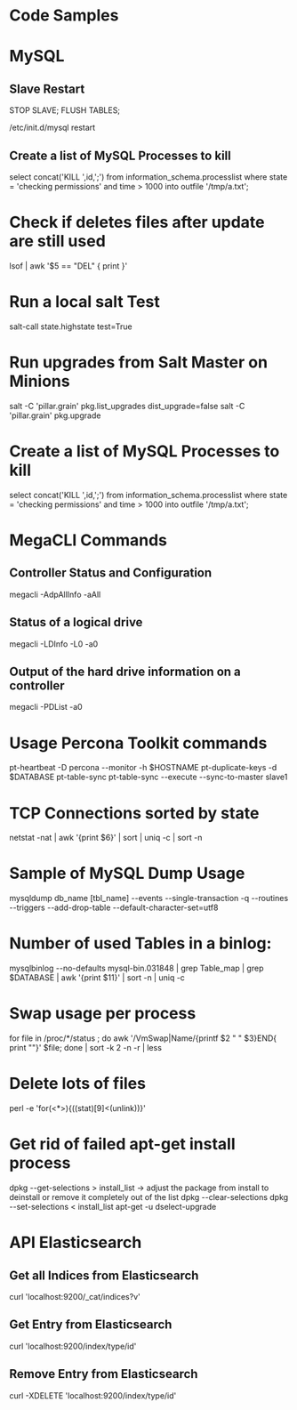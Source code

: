 # Code Samples

# MySQL 

## Slave Restart

  STOP SLAVE;
  FLUSH TABLES;

  /etc/init.d/mysql restart

## Create a list of MySQL Processes to kill
  select concat('KILL ',id,';') from information_schema.processlist where state = 'checking permissions' and time > 1000 into outfile '/tmp/a.txt';

# Check if deletes files after update are still used
  lsof | awk '$5 == "DEL" { print }'


# Run a local salt Test
  salt-call state.highstate test=True

# Run upgrades from Salt Master on Minions 
  salt -C 'pillar.grain' pkg.list_upgrades dist_upgrade=false
  salt -C 'pillar.grain' pkg.upgrade


# Create a list of MySQL Processes to kill
  select concat('KILL ',id,';') from information_schema.processlist where state = 'checking permissions' and time > 1000 into outfile '/tmp/a.txt';


# MegaCLI Commands 
## Controller Status and Configuration
  megacli -AdpAllInfo -aAll
## Status of a logical drive
  megacli -LDInfo -L0 -a0
## Output of the hard drive information on a controller
  megacli -PDList -a0


# Usage Percona Toolkit commands
  pt-heartbeat -D percona --monitor -h $HOSTNAME
  pt-duplicate-keys -d $DATABASE 
  pt-table-sync
  pt-table-sync --execute --sync-to-master slave1


# TCP Connections sorted by state
  netstat -nat | awk '{print $6}' | sort | uniq -c | sort -n


# Sample of MySQL Dump Usage
  mysqldump db_name [tbl_name] --events --single-transaction -q --routines --triggers --add-drop-table --default-character-set=utf8 


# Number of used Tables in a binlog:
  mysqlbinlog --no-defaults  mysql-bin.031848 | grep Table_map | grep $DATABASE | awk '{print $11}' | sort -n | uniq -c


# Swap usage per process
  for file in /proc/*/status ; do awk '/VmSwap|Name/{printf $2 " " $3}END{ print ""}' $file; done | sort -k 2 -n -r | less

# Delete lots of files
  perl -e 'for(<*>){((stat)[9]<(unlink))}'

# Get rid of failed apt-get install process

  dpkg --get-selections > install_list
  -> adjust the package from install to deinstall or remove it completely out of the list
  dpkg --clear-selections
  dpkg --set-selections < install_list
  apt-get -u dselect-upgrade

# API Elasticsearch
## Get all Indices from Elasticsearch
  curl 'localhost:9200/_cat/indices?v'
## Get Entry from Elasticsearch
  curl 'localhost:9200/index/type/id'
## Remove Entry from Elasticsearch
  curl -XDELETE 'localhost:9200/index/type/id'

